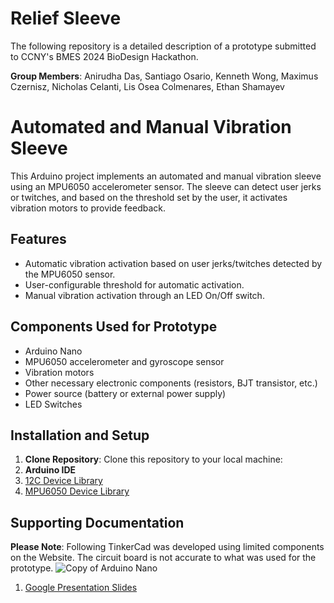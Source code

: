 # Relief Sleeve
The following repository is a detailed description of a prototype submitted to CCNY's BMES 2024 BioDesign Hackathon.

**Group Members**: Anirudha Das, Santiago Osario, Kenneth Wong, Maximus Czernisz, Nicholas Celanti, Lis Osea Colmenares, Ethan Shamayev

# Automated and Manual Vibration Sleeve

This Arduino project implements an automated and manual vibration sleeve using an MPU6050 accelerometer sensor. The sleeve can detect user jerks or twitches, and based on the threshold set by the user, it activates vibration motors to provide feedback.

## Features

- Automatic vibration activation based on user jerks/twitches detected by the MPU6050 sensor.
- User-configurable threshold for automatic activation. 
- Manual vibration activation through an LED On/Off switch.

## Components Used for Prototype

- Arduino Nano
- MPU6050 accelerometer and gyroscope sensor
- Vibration motors
- Other necessary electronic components (resistors, BJT transistor, etc.) 
- Power source (battery or external power supply)
- LED Switches

## Installation and Setup

1. **Clone Repository**: Clone this repository to your local machine:
2. **Arduino IDE**
3. [12C Device Library](https://github.com/jrowberg/i2cdevlib)
4. [MPU6050 Device Library](https://github.com/ElectronicCats/mpu6050)

## Supporting Documentation

**Please Note**: Following TinkerCad was developed using limited components on the Website. The circuit board is not accurate to what was used for the prototype.
![Copy of Arduino Nano](https://github.com/lisosea/ReliefSleeve/assets/57465857/10c37458-73c5-4f96-a52b-5751171592cd)

1. [Google Presentation Slides](https://docs.google.com/presentation/d/1DhR2peD7n7PvTp2O2eWuozLrc5OO4RQZGAaDnlNJnFM/edit#slide=id.p)



